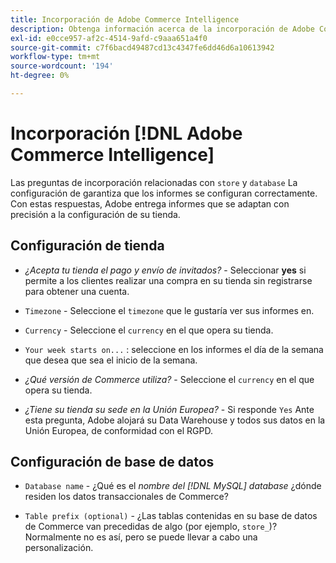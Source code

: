 ```yaml
---
title: Incorporación de Adobe Commerce Intelligence
description: Obtenga información acerca de la incorporación de Adobe Commerce Intelligence.
exl-id: e0cce957-af2c-4514-9afd-c9aaa651a4f0
source-git-commit: c7f6bacd49487cd13c4347fe6dd46d6a10613942
workflow-type: tm+mt
source-wordcount: '194'
ht-degree: 0%

---
```


# Incorporación [!DNL Adobe Commerce Intelligence]

Las preguntas de incorporación relacionadas con `store` y `database` La configuración de garantiza que los informes se configuran correctamente. Con estas respuestas, Adobe entrega informes que se adaptan con precisión a la configuración de su tienda.

## Configuración de tienda

- *¿Acepta tu tienda el pago y envío de invitados?* - Seleccionar **yes** si permite a los clientes realizar una compra en su tienda sin registrarse para obtener una cuenta.

- `Timezone` - Seleccione el `timezone` que le gustaría ver sus informes en.

- `Currency` - Seleccione el `currency` en el que opera su tienda.

- `Your week starts on...` : seleccione en los informes el día de la semana que desea que sea el inicio de la semana.

- *¿Qué versión de Commerce utiliza?* - Seleccione el `currency` en el que opera su tienda.

- *¿Tiene su tienda su sede en la Unión Europea?* - Si responde `Yes` Ante esta pregunta, Adobe alojará su Data Warehouse y todos sus datos en la Unión Europea, de conformidad con el RGPD.

## Configuración de base de datos

- `Database name` - ¿Qué es el *nombre del [!DNL MySQL] database* ¿dónde residen los datos transaccionales de Commerce?

- `Table prefix (optional)` - ¿Las tablas contenidas en su base de datos de Commerce van precedidas de algo (por ejemplo, `store_`)? Normalmente no es así, pero se puede llevar a cabo una personalización.
